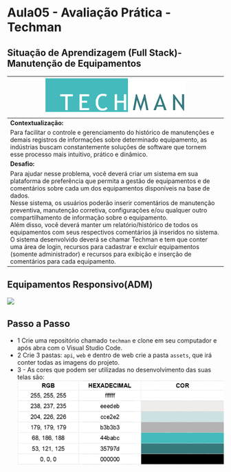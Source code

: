 # Aula05 - Avaliação Prática - Techman

## Situação de Aprendizagem (Full Stack)- Manutenção de Equipamentos

|![logotipo](/web/assets/techman.png)|
|-|
|**Contextualização:**|
|Para facilitar o controle e gerenciamento do histórico de manutenções e demais registros de informações sobre determinado equipamento, as indústrias buscam constantemente soluções de software que tornem esse processo mais intuitivo, prático e dinâmico.|
|**Desafio:**|
|Para ajudar nesse problema, você deverá criar um sistema em sua plataforma de preferência que permita a gestão de equipamentos e de comentários sobre cada um dos equipamentos disponíveis na base de dados.<br>Nesse sistema, os usuários poderão inserir comentários de manutenção preventiva, manutenção corretiva, configurações e/ou qualquer outro compartilhamento de informação sobre o equipamento.<br>Além disso, você deverá manter um relatório/histórico de todos os equipamentos com seus respectivos comentários já inseridos no sistema.<br>O sistema desenvolvido deverá se chamar Techman e tem que conter uma área de login, recursos para cadastrar e excluir equipamentos (somente administrador) e recursos para exibição e inserção de comentários para cada equipamento.|

## Equipamentos Responsivo(ADM)
![](../web/assets/equipamentos-ADM-responsivo.png)
## Passo a Passo
- 1 Crie uma repositório chamado `techman` e clone em seu computador e após abra com o Visual Studio Code.
- 2 Crie 3 pastas: `api`, `web` e dentro de web crie a pasta `assets`, que irá conter todas as imagens do projeto. 
- 3 - As cores que podem ser utilizadas no desenvolvimento das suas telas são:
<br>![logotipo](/web/assets/paleta.png)
